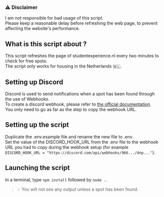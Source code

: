 ### ⚠ Disclaimer
I am not responsible for bad usage of this script.  
Please keep a reasonable delay before refreshing the web page, to prevent affecting the website's performance.

## What is this script about ?
This script refreshes the page of studentexperience.nl every two minutes to check for free spots.  
The script only works for housing in the Netherlands 🇳🇱.

## Setting up Discord
Discord is used to send notifications when a spot has been found through the use of Webhooks.  
To create a discord webhook, please refer to [the official documentation](https://support.discord.com/hc/en-us/articles/228383668-Intro-to-Webhooks).  
You only need to go as far as the step to copy the webhook URL.

## Setting up the script
Duplicate the .env.example file and rename the new file to .env.  
Set the value of the DISCORD_HOOK_URL from the .env file to the webhook URL you had to copy during the webhook setup (for example `DISCORD_HOOK_URL = "https://discord.com/api/webhooks/966.../4np..."`).

## Launching the script
In a terminal, type `npm install` followed by `node .`.
> 💡 You will not see any output unless a spot has been found.